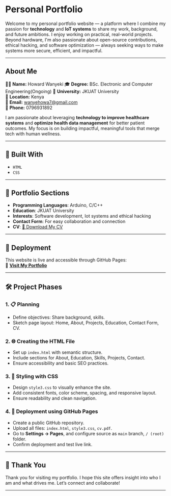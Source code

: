 # Personal Portfolio

Welcome to  my personal portfolio website — a platform where I combine my passion for **technology** and **IoT systems** to share my work, background, and future ambitions. I enjoy working on practical, real-world projects. Beyond hardware, I'm also passionate about open-source contributions, ethical hacking, and software optimization — always seeking ways to make systems more secure, efficient, and impactful.

---

## About Me

👩‍💼 **Name:** Howard Wanyeki 
🎓 **Degree:** BSc. Electronic and Computer Engineering(Ongoing) 
🏫 **University:** JKUAT University  
📍 **Location:** Kenya  
📧 **Email:** wanyehowa7@gmail.com  
📱 **Phone:** 0796931892  

I am passionate about leveraging **technology to improve healthcare systems** and **optimize health data management** for better patient outcomes. My focus is on building impactful, meaningful tools that merge tech with human wellness.

---

## 🔧 Built With

- `HTML`
- `CSS`

---

## 📂 Portfolio Sections

- **Programming Languages**: Arduino, C/C++ 
- **Education**: JKUAT University   
- **Interests**: Software development, Iot systems and ethical hacking 
- **Contact Form**: For easy collaboration and connection  
- **CV**: [📄 Download My CV](https://Howardwk.github.io/My_Portfolio/Howard_CV.pdf) 

---

## 🚀 Deployment

This website is live and accessible through GitHub Pages:  
🔗 [**Visit My Portfolio**](https://howardwk.github.io/My_Portfolio/)

---

## 🛠️ Project Phases

### 1. 📋 Planning
- Define objectives: Share background, skills.
- Sketch page layout: Home, About, Projects, Education, Contact Form, CV.

### 2. 🌐 Creating the HTML File
- Set up `index.html` with semantic structure.
- Include sections for About, Education, Skills, Projects, Contact.
- Ensure accessibility and basic SEO practices.

### 3. 🎨 Styling with CSS
- Design `style3.css` to visually enhance the site.
- Add consistent fonts, color scheme, spacing, and responsive layout.
- Ensure readability and clean navigation.

### 4. 🚀 Deployment using GitHub Pages
- Create a public GitHub repository.
- Upload all files: `index.html`, `style3.css`, `cv.pdf`.
- Go to **Settings → Pages**, and configure source as `main` branch, `/ (root)` folder.
- Confirm deployment and test live link.

---

## 🙌 Thank You

Thank you for visiting my portfolio. I hope this site offers insight into who I am and what drives me. Let’s connect and collaborate!

---

